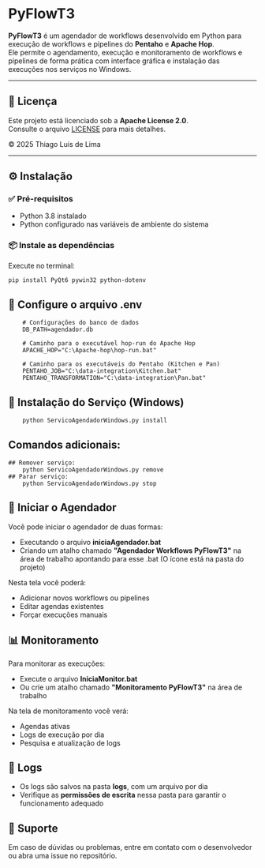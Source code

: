# PyFlowT3

**PyFlowT3** é um agendador de workflows desenvolvido em Python para execução de workflows e pipelines do **Pentaho** e **Apache Hop**.  
Ele permite o agendamento, execução e monitoramento de workflows e pipelines de forma prática com interface gráfica e instalação das execuções nos serviços no Windows.

---

## 📄 Licença

Este projeto está licenciado sob a **Apache License 2.0**.  
Consulte o arquivo [LICENSE](LICENSE) para mais detalhes.

© 2025 Thiago Luis de Lima

---

## ⚙️ Instalação

### ✅ Pré-requisitos

- Python 3.8 instalado  
- Python configurado nas variáveis de ambiente do sistema

### 📦 Instale as dependências

Execute no terminal:

```bash
pip install PyQt6 pywin32 python-dotenv

```
## 📝 Configure o arquivo .env

        # Configurações do banco de dados
        DB_PATH=agendador.db

        # Caminho para o executável hop-run do Apache Hop
        APACHE_HOP="C:\Apache-hop\hop-run.bat"

        # Caminho para os executáveis do Pentaho (Kitchen e Pan)
        PENTAHO_JOB="C:\data-integration\Kitchen.bat"
        PENTAHO_TRANSFORMATION="C:\data-integration\Pan.bat"    

## 🧩 Instalação do Serviço (Windows)

        python ServicoAgendadorWindows.py install

## Comandos adicionais:
    ## Remover serviço: 
        python ServicoAgendadorWindows.py remove
    ## Parar serviço:
        python ServicoAgendadorWindows.py stop


## 🚀 Iniciar o Agendador
Você pode iniciar o agendador de duas formas:

* Executando o arquivo **iniciaAgendador.bat**
* Criando um atalho chamado **"Agendador Workflows PyFlowT3"** na área de trabalho apontando para esse .bat
(O ícone está na pasta do projeto)

Nesta tela você poderá:
 * Adicionar novos workflows ou pipelines
 * Editar agendas existentes
 * Forçar execuções manuais

## 📊 Monitoramento

Para monitorar as execuções:

* Execute o arquivo **IniciaMonitor.bat**
* Ou crie um atalho chamado **"Monitoramento PyFlowT3"** na área de trabalho

Na tela de monitoramento você verá:

* Agendas ativas
* Logs de execução por dia
* Pesquisa e atualização de logs

## 📁 Logs

* Os logs são salvos na pasta **logs**, com um arquivo por dia
* Verifique as **permissões de escrita** nessa pasta para garantir o funcionamento adequado

## 💬 Suporte

Em caso de dúvidas ou problemas, entre em contato com o desenvolvedor ou abra uma issue no repositório.

